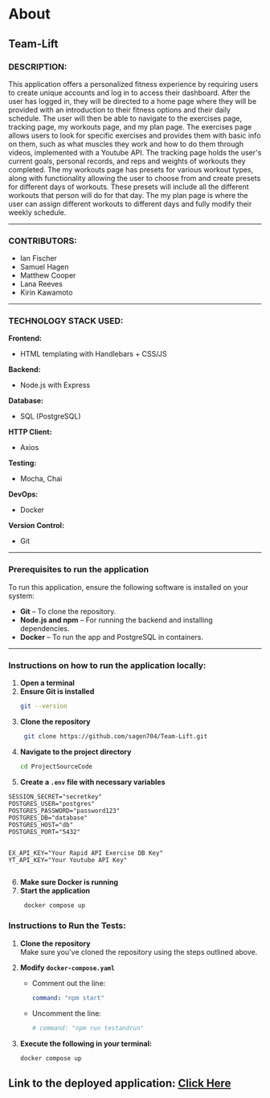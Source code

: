 
# About


## Team-Lift


### DESCRIPTION:
This application offers a personalized fitness experience by requiring users to create unique accounts and log in to access their dashboard. After the user has logged in, they will be directed to a home page where they will be provided with an introduction to their fitness options and their daily schedule. The user will then be able to navigate to the exercises page, tracking page, my workouts page, and my plan page. The exercises page allows users to look for specific exercises and provides them with basic info on them, such as what muscles they work and how to do them through videos, implemented with a Youtube API. The tracking page holds the user's current goals, personal records, and reps and weights of workouts they completed. The my workouts page has presets for various workout types, along with functionality allowing the user to choose from and create presets for different days of workouts. These presets will include all the different workouts that person will do for that day. The my plan page is where the user can assign different workouts to different days and fully modify their weekly schedule.


---


### CONTRIBUTORS:
- Ian Fischer 
- Samuel Hagen 
- Matthew Cooper 
- Lana Reeves 
- Kirin Kawamoto


---




### TECHNOLOGY STACK USED:


**Frontend:** 
- HTML templating with Handlebars + CSS/JS 


**Backend:** 
- Node.js with Express 


**Database:** 
- SQL (PostgreSQL) 


**HTTP Client:** 
- Axios 


**Testing:** 
- Mocha, Chai 


**DevOps:** 
- Docker 


**Version Control:** 
- Git 


---


### Prerequisites to run the application


To run this application, ensure the following software is installed on your system:


- **Git** – To clone the repository. 
- **Node.js and npm** – For running the backend and installing dependencies. 
- **Docker** – To run the app and PostgreSQL in containers.


---


### Instructions on how to run the application locally:


1. **Open a terminal**
2. **Ensure Git is installed**
   ```bash
   git --version
   ```
6. **Clone the repository**
   ```bash
    git clone https://github.com/sagen704/Team-Lift.git
   ```
8. **Navigate to the project directory**
   ```bash
   cd ProjectSourceCode
   ```
10. **Create a `.env` file with necessary variables**


  ```env
  SESSION_SECRET="secretkey"
  POSTGRES_USER="postgres"
  POSTGRES_PASSWORD="password123"
  POSTGRES_DB="database"
  POSTGRES_HOST="db"
  POSTGRES_PORT="5432"


  EX_API_KEY="Your Rapid API Exercise DB Key"
  YT_API_KEY="Your Youtube API Key"


   ```
6. **Make sure Docker is running**
7. **Start the application**
   ```bash
    docker compose up
   ```

### Instructions to Run the Tests:

1. **Clone the repository**  
   Make sure you've cloned the repository using the steps outlined above.

2. **Modify `docker-compose.yaml`**  
   - Comment out the line:  
     ```yaml
     command: "npm start"
     ```
   - Uncomment the line:  
     ```yaml
     # command: "npm run testandrun"
     ```

3. **Execute the following in your terminal:**  
   ```bash
   docker compose up
    ```

## Link to the deployed application: [Click Here](https://team-lift.onrender.com/login)
